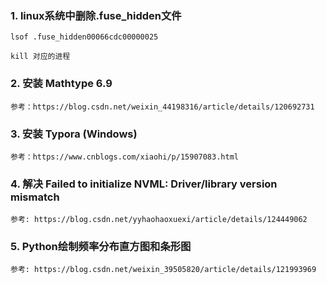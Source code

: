 ### 1. linux系统中删除.fuse_hidden文件

    lsof .fuse_hidden00066cdc00000025
    
    kill 对应的进程
    
### 2. 安装 Mathtype 6.9
    
    参考：https://blog.csdn.net/weixin_44198316/article/details/120692731
    
        
### 3. 安装 Typora (Windows)
    
    参考：https://www.cnblogs.com/xiaohi/p/15907083.html
    
### 4. 解决 Failed to initialize NVML: Driver/library version mismatch
    
    参考: https://blog.csdn.net/yyhaohaoxuexi/article/details/124449062
    
### 5. Python绘制频率分布直方图和条形图

    参考: https://blog.csdn.net/weixin_39505820/article/details/121993969
   
